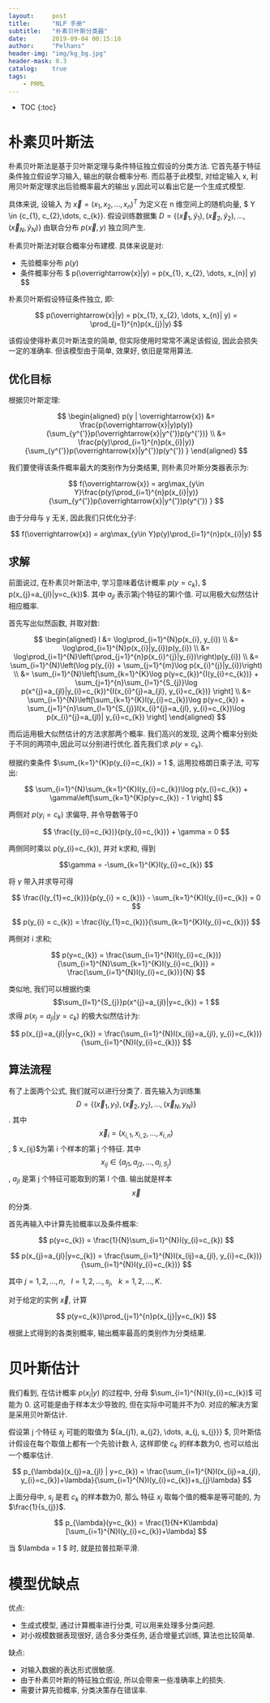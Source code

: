 ```yaml
---
layout:     post
title:      "NLP 手册"
subtitle:   "朴素贝叶斯分类器"
date:       2019-09-04 00:15:18
author:     "Pelhans"
header-img: "img/kg_bg.jpg"
header-mask: 0.3 
catalog:    true
tags:
    - PRML
---
```



* TOC
{:toc}

# 朴素贝叶斯法

朴素贝叶斯法是基于贝叶斯定理与条件特征独立假设的分类方法. 它首先基于特征条件独立假设学习输入, 输出的联合概率分布. 而后基于此模型, 对给定输入 x, 利用贝叶斯定理求出后验概率最大的输出 y.因此可以看出它是一个生成式模型.

具体来说, 设输入 为 $\overrightarrow{x} = (x_{1}, x_{2}, \dots, x_{n})^{T}$ 为定义在 n 维空间上的随机向量, $ Y \in \{c_{1}, c_{2},\dots, c_{k}\}. 假设训练数据集 $D = \{(\overrightarrow{x}_{1}, \tilde{y}_{1}), (\overrightarrow{x}_{2}, \tilde{y}_{2}), \dots, (\overrightarrow{x}_{N}, \tilde{y}_{N}) \}$ 由联合分布 $p(\overrightarrow{x}, y)$ 独立同产生. 

朴素贝叶斯法对联合概率分布建模. 具体来说是对:

* 先验概率分布 $p(y)$    
* 条件概率分布 $ p(\overrightarrow{x}|y) = p(x_{1}, x_{2}, \dots, x_{n}| y) $$

朴素贝叶斯假设特征条件独立, 即:

$$ p(\overrightarrow{x}|y) = p(x_{1}, x_{2}, \dots, x_{n}| y) = \prod_{j=1}^{n}p(x_{j}|y) $$

该假设使得朴素贝叶斯法变的简单, 但实际使用时常常不满足该假设, 因此会损失一定的准确率. 但该模型由于简单, 效果好, 依旧是常用算法.

## 优化目标

根据贝叶斯定理:

$$
\begin{aligned}
p(y | \overrightarrow{x}) &= \frac{p(\overrightarrow{x}|y)p(y)}{\sum_{y^{'}}p(\overrightarrow{x}|y^{'})p(y^{'})} \\
&= \frac{p(y)\prod_{i=1}^{n}p(x_{i}|y)}{\sum_{y^{'}}p(\overrightarrow{x}|y^{'})p(y^{'}) } 
\end{aligned}
$$

我们要使得该条件概率最大的类别作为分类结果, 则朴素贝叶斯分类器表示为:

$$ f(\overrightarrow{x}) = arg\max_{y\in Y}\frac{p(y)\prod_{i=1}^{n}p(x_{i}|y)}{\sum_{y^{'}}p(\overrightarrow{x}|y^{'})p(y^{'}) } $$

由于分母与 y 无关, 因此我们只优化分子:

$$ f(\overrightarrow{x}) = arg\max_{y\in Y}p(y)\prod_{i=1}^{n}p(x_{i}|y) $$

## 求解

前面说过, 在朴素贝叶斯法中, 学习意味着估计概率 $p(y=c_{k})$, 
$ p(x_{j}=a_{jl}|y=c_{k})$. 其中 $a_{jl}$ 表示第j个特征的第l个值. 可以用极大似然估计相应概率.

首先写出似然函数, 并取对数:

$$ 
\begin{aligned}
l &= \log\prod_{i=1}^{N}p(x_{i}, y_{i}) \\
&= \log\prod_{i=1}^{N}p(x_{i}|y_{i})p(y_{i}) \\
&= \log\prod_{i=1}^{N}\left(\prod_{j=1}^{n}p(x_{i}^{j}|y_{i})\right)p(y_{i}) \\
&= \sum_{i=1}^{N}\left(\log p(y_{i}) + \sum_{j=1}^{m}\log p(x_{i}^{j}|y_{i})\right) \\
&= \sum_{i=1}^{N}\left[\sum_{k=1}^{K}\log p(y=c_{k})^{I(y_{i}=c_{k})} + \sum_{j=1}^{n}\sum_{l=1}^{S_{j}}\log p(x^{j}=a_{jl}|y_{i}=c_{k})^{I(x_{i}^{j}=a_{jl}, y_{i}=c_{k})} \right] \\
&= \sum_{i=1}^{N}\left[\sum_{k=1}^{K}I(y_{i}=c_{k})\log p(y=c_{k}) + \sum_{j=1}^{n}\sum_{l=1}^{S_{j}}I(x_{i}^{j}=a_{jl}, y_{i}=c_{k})\log p(x_{i}^{j}=a_{jl}| y_{i}=c_{k}) \right]
\end{aligned}
$$

而后运用极大似然估计的方法求那两个概率. 我们高兴的发现, 这两个概率分别处于不同的两项中,因此可以分别进行优化.首先我们求 $p(y=c_{k})$.

根据约束条件 $\sum_{k=1}^{K}p(y_{i}=c_{k}) = 1 $, 运用拉格朗日乘子法, 可写出:

$$ \sum_{i=1}^{N}\sum_{k=1}^{K}I(y_{i}=c_{k})\log p(y_{i}=c_{k}) + \gamma\left[\sum_{k=1}^{K}p(y=c_{k}) - 1 \right] $$

两侧对 $p(y_{i}=c_{k})$ 求偏导, 并令导数等于0

$$ \frac{(y_{i}=c_{k})}{p(y_{i}=c_{k})} + \gamma = 0 $$

两侧同时乘以 p(y_{i}=c_{k}), 并对 k求和, 得到 

$$\gamma = -\sum_{k=1}^{K}I(y_{i}=c_{k}) $$

将 $\gamma$ 带入并求导可得

$$ \frac{I(y_{1}=c_{k})}{p(y_{i} = c_{k})} - \sum_{k=1}^{K}I(y_{i}=c_{k}) = 0 $$

$$ p(y_{i} = c_{k}) = \frac{I(y_{1}=c_{k})}{\sum_{k=1}^{K}I(y_{i}=c_{k})} $$

两侧对 i 求和;

$$ p(y=c_{k}) = \frac{\sum_{i=1}^{N}I(y_{i}=c_{k})}{\sum_{i=1}^{N}\sum_{k=1}^{K}I(y_{i}=c_{k})} = \frac{\sum_{i=1}^{N}I(y_{i}=c_{k})}{N} $$

类似地, 我们可以根据约束 
$$\sum_{l=1}^{S_{j}}p(x^{j}=a_{jl}|y=c_{k}) = 1 $$ 求得 
$p(x_{j}=a_{jl}|y=c_{k})$ 的极大似然估计为:

$$ p(x_{j}=a_{jl}|y=c_{k}) = \frac{\sum_{i=1}^{N}I(x_{ij}=a_{jl}, y_{i}=c_{k})}{\sum_{i=1}^{N}I(y_{i}=c_{k})} $$

## 算法流程

有了上面两个公式, 我们就可以进行分类了. 首先输入为训练集 $$D = \{(\overrightarrow{x}_{1}, y_{1}), (\overrightarrow{x}_{2}, y_{2}), \dots, (\overrightarrow{x}_{N}, y_{N})\} $$. 其中 $$ \overrightarrow{x}_{i} = (x_{i,1}, x_{i,2}, \dots, x_{i,n})$$, $ x_{ij}$为第 i 个样本的第 j 个特征. 其中 $$x_{ij} \in \{a_{j1}, a_{j2}, \dots, a_{j, S_{j}}\} $$, $a_{jl}$ 是第 j 个特征可能取到的第 l 个值. 输出就是样本 $$\overrightarrow{x}$$ 的分类.

首先再输入中计算先验概率以及条件概率:

$$ p(y=c_{k}) = \frac{1}{N}\sum_{i=1}^{N}I(y_{i}=c_{k}) $$

$$ p(x_{j}=a_{jl}|y=c_{k}) = \frac{\sum_{i=1}^{N}I(x_{ij}=a_{jl}, y_{i}=c_{k})}{\sum_{i=1}^{N}I(y_{i}=c_{k})} $$

其中 $j=1,2,\dots, n, ~~~ l=1,2,\dots, s_{j} , ~~~ k=1,2,\dots, K$.

对于给定的实例 $\overrightarrow{x}$, 计算

$$ p(y=c_{k})\prod_{j=1}^{n}p(x_{j}|y=c_{k}) $$

根据上式得到的各类别概率, 输出概率最高的类别作为分类结果.

# 贝叶斯估计

我们看到, 在估计概率 
$p(x_{i}|y)$ 的过程中, 分母 $\sum_{i=1}^{N}I(y_{i}=c_{k})$ 可能为 0. 这可能是由于样本太少导致的, 但在实际中可能并不为0. 对应的解决方案是采用贝叶斯估计.

假设第 j 个特征  $x_{j}$ 可能的取值为 $\{a_{j1}, a_{j2}, \dots, a_{j, s_{j}}\} $, 贝叶斯估计假设在每个取值上都有一个先验计数 $\lambda$, 这样即使 $c_{k}$ 的样本数为0, 也可以给出一个概率估计.

$$ p_{\lambda}(x_{j}=a_{jl} | y=c_{k}) = \frac{\sum_{i=1}^{N}I(x_{ij}=a_{jl}, y_{i}=c_{k})+\lambda}{\sum_{i=1}^{N}I(y_{i}=c_{k})+s_{j}\lambda} $$

上面分母中, $s_{j}$ 是若 $c_{k}$ 的样本数为0, 那么 特征 $x_{j}$ 取每个值的概率是等可能的, 为 $\frac{1}{s_{j}}$. 

$$ p_{\lambda}(y=c_{k}) = \frac{1}{N+K\lambda}[\sum_{i=1}^{N}I(y_{i}=c_{k})+\lambda] $$

当 $\lambda = 1 $ 时, 就是拉普拉斯平滑.

# 模型优缺点

优点:

* 生成式模型, 通过计算概率进行分类, 可以用来处理多分类问题.    
* 对小规模数据表现很好, 适合多分类任务, 适合增量式训练, 算法也比较简单.

缺点:

* 对输入数据的表达形式很敏感.    
* 由于朴素贝叶斯的特征独立假设, 所以会带来一些准确率上的损失.    
* 需要计算先验概率, 分类决策存在错误率.
